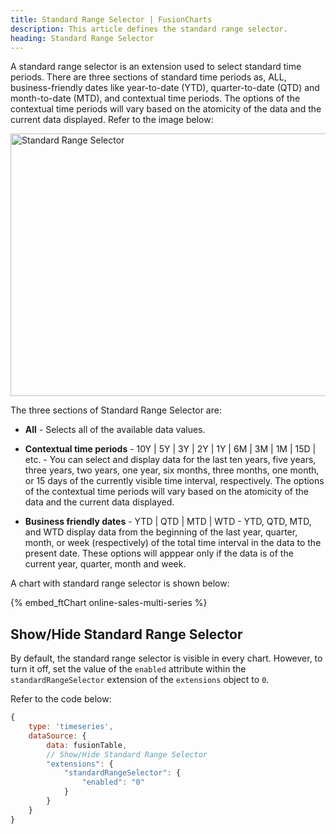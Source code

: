 ```yaml
---
title: Standard Range Selector | FusionCharts
description: This article defines the standard range selector.
heading: Standard Range Selector
---
```


A standard range selector is an extension used to select standard time periods. There are three sections of standard time periods as, ALL, business-friendly dates like year-to-date (YTD), quarter-to-date (QTD) and month-to-date (MTD), and contextual time periods. The options of the contextual time periods will vary based on the atomicity of the data and the current data displayed. Refer to the image below:

<img src="{% site.BASE_URL %}/images/fusiontime-component-standard-range-selector.png" alt="Standard Range Selector" width="700" height="420">

The three sections of Standard Range Selector are:

- **All** - Selects all of the available data values.

- **Contextual time periods** - 10Y | 5Y | 3Y | 2Y | 1Y | 6M | 3M | 1M | 15D | etc. - You can select and display data for the last ten years, five years, three years, two years, one year, six months, three months, one month, or 15 days of the currently visible time interval, respectively. The options of the contextual time periods will vary based on the atomicity of the data and the current data displayed.

- **Business friendly dates** - YTD | QTD | MTD | WTD - YTD, QTD, MTD, and WTD display data from the beginning of the last year, quarter, month, or week (respectively) of the total time interval in the data to the present date. These options will apppear only if the data is of the current year, quarter, month and week.

A chart with standard range selector is shown below:

{% embed_ftChart online-sales-multi-series %}

## Show/Hide Standard Range Selector

By default, the standard range selector is visible in every chart. However, to turn it off, set the value of the `enabled` attribute within the `standardRangeSelector` extension of the `extensions` object to `0`.

Refer to the code below:

```javascript
{
    type: 'timeseries',
    dataSource: {
        data: fusionTable,
        // Show/Hide Standard Range Selector
        "extensions": {
            "standardRangeSelector": {
                "enabled": "0"
            }
        }
    }
}
```
